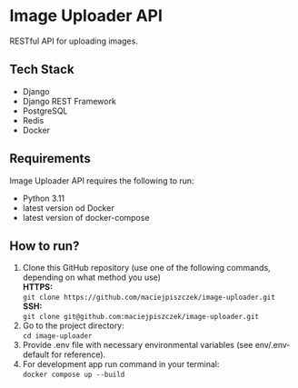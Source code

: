 # Image Uploader API
RESTful API for uploading images.

## Tech Stack
- Django
- Django REST Framework
- PostgreSQL
- Redis
- Docker

## Requirements
Image Uploader API requires the following to run:
* Python 3.11
* latest version od Docker
* latest version of docker-compose

## How to run?

1. Clone this GitHub repository (use one of the following commands, depending on what method you use)  
**HTTPS:**  
`git clone https://github.com/maciejpiszczek/image-uploader.git`  
**SSH:**  
`git clone git@github.com:maciejpiszczek/image-uploader.git`
2. Go to the project directory:  
`cd image-uploader`
3. Provide .env file with necessary environmental variables (see env/.env-default for reference).
4. For development app run command in your terminal:  
`docker compose up --build`
